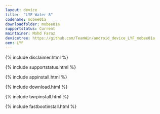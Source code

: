 ```yaml
---
layout: device
title:  "LYF Water 8"
codename: mobee01a
downloadfolder: mobee01a
supportstatus: Current
maintainer: Mohd Faraz
devicetree: https://github.com/TeamWin/android_device_LYF_mobee01a
oem: LYF
---
```


{% include disclaimer.html %}

{% include supportstatus.html %}

{% include appinstall.html %}

{% include download.html %}

{% include twrpinstall.html %}

{% include fastbootinstall.html %}
